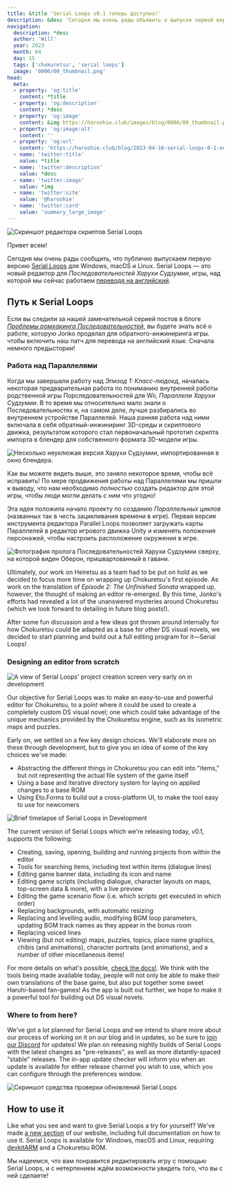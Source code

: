 ```yaml
---
title: &title 'Serial Loops v0.1 теперь доступна!'
description: &desc 'Сегодня мы очень рады объявить о выпуске первой версии Serial Loops, нового пакета редактирования для Последовательностей Харухи Судзумии'
navigation:
  description: *desc
  author: 'Will'
  year: 2023
  month: 04
  day: 15
  tags: ['chokuretsu', 'serial loops']
  image: '0006/00_thumbnail.png'
head:
  meta:
  - property: 'og:title'
    content: *title
  - property: 'og:description'
    content: *desc
  - property: 'og:image'
    content: &img https://haroohie.club/images/blog/0006/00_thumbnail.png
  - property: 'og:image:alt'
    content: ''
  - property: 'og:url'
    content: 'https://haroohie.club/blog/2023-04-16-serial-loops-0-1-now-available'
  - name: 'twitter:title'
    value: *title
  - name: 'twitter:description'
    value: *desc
  - name: 'twitter:image'
    value: *img
  - name: 'twitter:site'
    value: '@haroohie'
  - name: 'twitter:card'
    value: 'summary_large_image'
---
```


![Скриншот редактора скриптов Serial Loops](/images/blog/0006/01_serial_loops_script_editing.png)

Привет всем! 

Сегодня мы очень рады сообщить, что публично выпускаем первую версию [Serial Loops](/chokuretsu/serial-loops) для Windows, macOS и Linux. Serial Loops — это новый редактор для *Последовательностей Харухи Судзумии*, игры, над которой мы сейчас работаем [переводя на английский](/ru/chokuretsu).

## Путь к Serial Loops
Если вы следили за нашей замечательной серией постов в блоге [*Проблемы ромхакинга Последовательностей*](/blog/2022-10-19-chokuretsu-compression), вы будете знать всё о работе, которую Jonko проделал для обратного-инжиниринга игры. чтобы включить наш патч для перевода на английский язык. Сначала немного предыстории!

### Работа над Параллелями
Когда мы завершали работу над *Эпизод 1: Класс-людоед*, началась некоторая предварительная работа по пониманию внутренней работы родственной игры Порследовательностей для Wii, *Параллели Харухи Судзумии*. В то время мы относительно мало знали о Последовательностях и, на самом деле, лучше разбирались во внутреннем устройстве Параллелей. Наша ранняя работа над ними включала в себя обратный-инжиниринг 3D-среды и скриптового движка, результатом которого стал первоначальный прототип скрипта импорта в блендер для собственного формата 3D-модели игры.

![Несколько неуклюжая версия Харухи Судзумии, импортированная в окно блендера.](/images/blog/0006/02_haruhi_blender.png)

Как вы можете видеть выше, это заняло некоторое время, чтобы всё исправить! По мере продвижения работы над Параллелями мы пришли к выводу, что нам необходимо *полностью* создать редактор для этой игры, чтобы люди могли делать с ним что угодно!

Эта идея положила начало проекту по созданию *Параллельных циклов* (названных так в честь зацикливания времени в игре). Первая версия инструмента редактора Parallel Loops позволяет загружать карты Параллелей в редактор игрового движка Unity и изменять положения персонажей, чтобы настроить расположение окружения в игре. 

![Фотография пролога Последовательностей Харухи Судзумии сверху, на которой виден Оберон, пришвартованный в гавани.](/images/blog/0006/03_parallel_loops_unity.png)

Ultimately, our work on Heiretsu as a team had to be put on hold as we decided to focus more time on wrapping up Chokuretsu's first episode. As work on the translation of *Episode 2: The Unfinished Sonata* wrapped up, however, the thought of making an editor re-emerged. By this time, Jonko's efforts had revealed a lot of the unanswered mysteries around Chokuretsu (which we look forward to detailing in future blog posts!).

After some fun discussion and a few ideas got thrown around internally for how Chokuretsu could be adapted as a base for other DS visual novels, we decided to start planning and build out a full editing program for it&mdash;Serial Loops!

### Designing an editor from scratch
![A view of Serial Loops' project creation screen very early on in development](/images/blog/0006/04_serial_loops_as_a_baby.png)

Our objective for Serial Loops was to make an easy-to-use and powerful editor for Chokuretsu, to a point where it could be used to create a completely custom DS visual novel; one which could take advantage of the unique mechanics provided by the Chokuretsu engine, such as its isometric maps and puzzles.

Early on, we settled on a few key design choices. We'll elaborate more on these through development, but to give you an idea of some of the key choices we've made:
* Abstracting the different things in Chokuretsu you can edit into "items," but not representing the actual file system of the game itself
* Using a base and iterative directory system for laying on applied changes to a base ROM
* Using Eto.Forms to build out a cross-platform UI, to make the tool easy to use for newcomers

![Brief timelapse of Serial Loops in Development](/images/blog/0006/05_serial_loops_dev.gif)

The current version of Serial Loops which we're releasing today, v0.1, supports the following:
* Creating, saving, opening, building and running projects from within the editor
* Tools for searching items, including text within items (dialogue lines)
* Editing game banner data, including its icon and name
* Editing game scripts (including dialogue, character layouts on maps, top-screen data & more), with a live preview
* Editing the game scenario flow (i.e. which scripts get executed in which order)
* Replacing backgrounds, with automatic resizing
* Replacing and levelling audio, modifying BGM loop parameters, updating BGM track names as they appear in the bonus room
* Replacing voiced lines
* Viewing (but not editing) maps, puzzles, topics, place name graphics, chibis (and animations), character portraits (and animations), and a number of other miscellaneous items!

For more details on what's possible, [check the docs!](/chokuretsu/serial-loops/docs). We think with the tools being made available today, people will not only be able to make their own translations of the base game, but also put together some sweet Haruhi-based fan-games! As the app is built out further, we hope to make it a powerful tool for building out DS visual novels.

### Where to from here?
We've got a lot planned for Serial Loops and we intend to share more about our process of working on it on our blog and in updates, so be sure to [join our Discord](https://discord.gg/nesRSbpeFM) for updates! We plan on releasing nightly builds of Serial Loops with the latest changes as "pre-releases", as well as more distantly-spaced "stable" releases. The in-app update checker will inform you when an update is available for either release channel you wish to use, which you can configure through the preferences window.

![Скриншот средства проверки обновлений Serial Loops](/images/blog/0006/06_serial_loops_update_checker.png)

## How to use it
Like what you see and want to give Serial Loops a try for yourself? We've made [a new section](/chokuretsu/serial-loops) of our website, including full documentation on how to use it. Serial Loops is available for Windows, macOS and Linux, requiring [devkitARM](https://devkitpro.org/) and a Chokuretsu ROM.

Мы надеемся, что вам понравится редактировать игру с помощью Serial Loops, и с нетерпением ждём возможности увидеть того, что вы с ней сделаете!